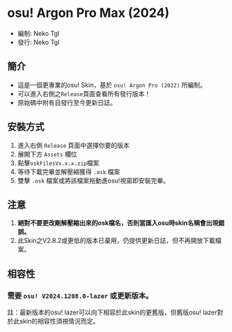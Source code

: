 # osu! Argon Pro Max (2024)
- 編制: Neko Tgl
- 發行: Neko Tgl
## 簡介
- 這是一個更專業的osu! Skin，基於 `osu! Argon Pro (2022)` 所編制。
- 可以進入右側之`Release`頁面查看所有發行版本！
- 原始碼中附有自發行至今更新日誌。
## 安裝方式
1. 進入右側 `Release` 頁面中選擇你要的版本
2. 展開下方 `Assets` 欄位
3. 點擊`oskFilesVx.x.x.zip`檔案
4. 等待下載完畢並解壓縮獲得 `.osk` 檔案
5. 雙擊 `.osk` 檔案或將該檔案拖動進osu!視窗即安裝完畢。
## 注意
1. **絕對不要更改剛解壓縮出來的osk檔名，否則當匯入osu時skin名稱會出現錯誤。**
2. 此Skin之V2.8.2或更低的版本已棄用，仍提供更新日誌，但不再開放下載檔案。
## 相容性
### **需要 `osu! V2024.1208.0-lazer` 或更新版本。**
註：最新版本的osu! lazer可以向下相容於此skin的更舊版，但舊版osu! lazer對於此skin的相容性須視情況而定。
